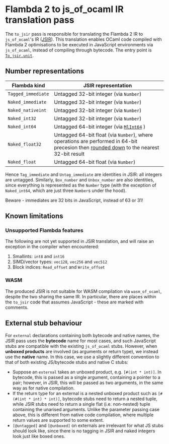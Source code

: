 # Flambda 2 to js_of_ocaml IR translation pass

The `to_jsir` pass is responsible for translating the Flambda 2 IR to `js_of_ocaml`'s IR ([JSIR](jsoo_imports/code.mli)). This translation enables OCaml code compiled with Flambda 2 optimisations to be executed in JavaScript environments via `js_of_ocaml`, instead of compiling through bytecode. The entry point is [`To_jsir.unit`](to_jsir.mli).

## Number representations
| Flambda kind       | JSIR representation                                                                                                                                                                                                |
|--------------------|--------------------------------------------------------------------------------------------------------------------------------------------------------------------------------------------------------------------|
| `Tagged_immediate` | Untagged 32-bit integer (via `Number`)                                                                                                                                                                             |
| `Naked_immediate`  | Untagged 32-bit integer (via `Number`)                                                                                                                                                                             |
| `Naked_nativeint`  | Untagged 32-bit integer (via `Number`)                                                                                                                                                                             |
| `Naked_int32`      | Untagged 32-bit integer (via `Number`)                                                                                                                                                                             |
| `Naked_int64`      | Untagged 64-bit integer (via [`MlInt64`](https://github.com/oxcaml/js_of_ocaml/blob/master/runtime/js/int64.js) )                                                                                                  |
| `Naked_float32`    | Untagged 64-bit float (via `Number`), where operations are performed in 64-bit precesion then [rounded down](https://github.com/oxcaml/js_of_ocaml/blob/master/runtime/js/float32.js) to the nearest 32-bit result |
| `Naked_float`      | Untagged 64-bit float (via `Number`)                                                                                                                                                                               |

Hence `Tag_immediate` and `Untag_immediate` are identities in JSIR: all integers are untagged. Similarly, `Box_number` and `Unbox_number` are also identities, since everything is represented as the `Number` type (with the exception of `Naked_int64`, which are just three `Number`s under the hood).

Beware - immediates are 32 bits in JavaScript, instead of 63 or 31!

## Known limitations

### Unsupported Flambda features
The following are not yet supported in JSIR translation, and will raise an exception in the compiler when encountered:

1. Smallints: `int8` and `int16`
2. SIMD/vector types: `vec128`, `vec256` and `vec512`
3. Block indices: `Read_offset` and `Write_offset`

### WASM
The produced JSIR is not suitable for WASM compilation via `wasm_of_ocaml`, despite the two sharing the same IR.
In particular, there are places within the `to_jsir` code that assumes JavaScript - these are marked with comments.

## External stub behaviour
For `external` declarations containing both bytecode and native names, the JSIR pass uses the **bytecode** name for most cases, and such JavaScript stubs are compatible with the existing `js_of_ocaml` stubs.
However, when **unboxed products** are involved (as arguments or return type), we instead use the **native** name. In this case, we use a slightly different convention to that of both existing JS/bytecode stubs and native C stubs:
- Suppose an `external` takes an unboxed product, e.g. `[#(int * int)]`. In bytecode, this is passed as a single argument, containing a pointer to a pair; however, in JSIR, this will be passed as two arguments, in the same way as for native compilation.
- If the return type for an external is a nested unboxed product such as `[#(#(int * int) * int)]`, bytecode stubs need to return a nested tuple, while JSIR stubs need to return a single flat (i.e. non-nested) tuple containing the unarised arguments. Unlike the parameter passing case above, this is different from native code compilation, where multiple return values are supported to some extent.
- `[@untagged]` and `[@unboxed]` on externals are irrelevant for what JS stubs should look like, since there is no tagging in JSIR and naked integers look just like boxed ones.
